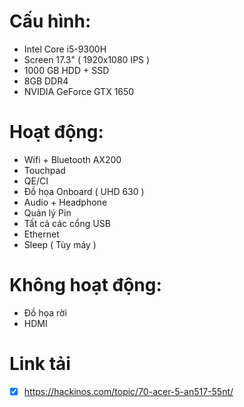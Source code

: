 # Cấu hình:

- Intel Core i5-9300H
- Screen 17.3" ( 1920x1080 IPS )
- 1000 GB HDD + SSD
- 8GB DDR4
- NVIDIA GeForce GTX 1650

# Hoạt động:

- Wifi + Bluetooth AX200
- Touchpad
- QE/CI
- Đồ họa Onboard ( UHD 630 )
- Audio + Headphone
- Quản lý Pin
- Tất cả các cổng USB
- Ethernet
- Sleep ( Tùy máy )

# Không hoạt động:

- Đồ họa rời
- HDMI

# Link tải
- [x] https://hackinos.com/topic/70-acer-5-an517-55nt/
